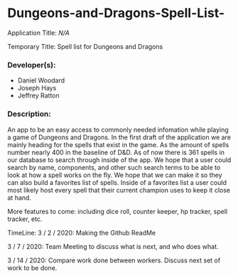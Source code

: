 # Dungeons-and-Dragons-Spell-List-

Application Title:
*N/A*

Temporary Title:
Spell list for Dungeons and Dragons

### Developer(s):
* Daniel Woodard
* Joseph Hays
* Jeffrey Ratton

### Description: 
An app to be an easy access to commonly needed infomation while playing a game of Dungeons and Dragons.
In the first draft of the application we are mainly heading for the spells that exist in the game. As the amount of spells
number nearly 400 in the baseline of D&D. As of now there is 361 spells in our database to search through inside of the app.
We hope that a user could search by name, components, and other such search terms to be able to look at how a spell works on
the fly. We hope that we can make it so they can also build a favorites list of spells. Inside of a favorites list a user could most likely host every spell that their current champion uses to keep it close at hand.

More features to come: 
including dice roll, counter keeper, hp tracker, spell tracker, etc. 

TimeLine:
3 / 2 / 2020: Making the Github ReadMe

3 / 7 / 2020: Team Meeting to discuss what is next, and who does what.

3 / 14 / 2020: Compare work done between workers. Discuss next set of work to be done.

